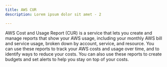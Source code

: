 ```yaml
---
title: AWS CUR
description: Lorem ipsum dolor sit amet - 2

---
```


AWS Cost and Usage Report (CUR) is a service that lets you create and manage reports that show your AWS usage, including your monthly AWS bill and service usage, broken down by account, service, and resource. You can use these reports to track your AWS costs and usage over time, and to identify ways to reduce your costs. You can also use these reports to create budgets and set alerts to help you stay on top of your costs.